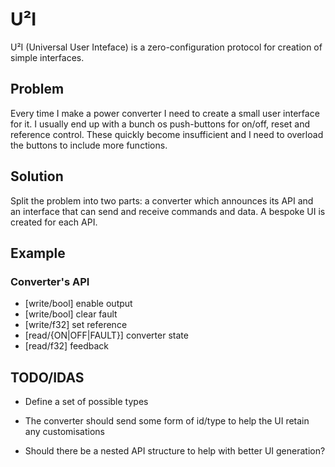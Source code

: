 # U²I

U²I (Universal User Inteface) is a zero-configuration protocol for creation of simple interfaces. 

## Problem

Every time I make a power converter I need to create a small user interface for it. I usually end up with a bunch os push-buttons for on/off, reset and reference control. These quickly become insufficient and I need to overload the buttons to include more functions. 

## Solution

Split the problem into two parts: a converter which announces its API and an interface that can send and receive commands and data. A bespoke UI is created for each API. 

## Example

### Converter's API

  - [write/bool] enable output
  - [write/bool] clear fault
  - [write/f32] set reference
  - [read/{ON|OFF|FAULT}] converter state
  - [read/f32] feedback
  
## TODO/IDAS

  - Define a set of possible types
  - The converter should send some form of id/type to help the UI retain any customisations
  
  - Should there be a nested API structure to help with better UI generation?
  
